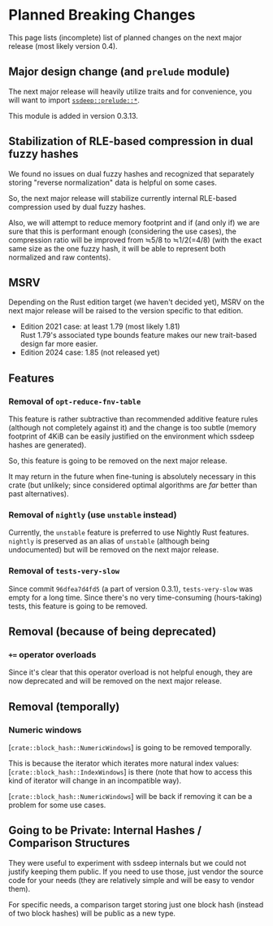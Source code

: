 # Planned Breaking Changes

This page lists (incomplete) list of planned changes
on the next major release (most likely version 0.4).


## Major design change (and `prelude` module)

The next major release will heavily utilize traits and for convenience, you
will want to import [`ssdeep::prelude::*`](crate::prelude).

This module is added in version 0.3.13.


## Stabilization of RLE-based compression in dual fuzzy hashes

We found no issues on dual fuzzy hashes and recognized that separately storing
"reverse normalization" data is helpful on some cases.

So, the next major release will stabilize currently internal RLE-based
compression used by dual fuzzy hashes.

Also, we will attempt to reduce memory footprint and if (and only if) we are
sure that this is performant enough (considering the use cases), the compression
ratio will be improved from ≒5/8 to ≒1/2(=4/8) (with the exact same size as the
one fuzzy hash, it will be able to represent both normalized and raw contents).


## MSRV

Depending on the Rust edition target (we haven't decided yet),
MSRV on the next major release will be raised to the version specific
to that edition.

*   Edition 2021 case: at least 1.79 (most likely 1.81)  
    Rust 1.79's associated type bounds feature makes our new trait-based design
    far more easier.
*   Edition 2024 case: 1.85 (not released yet)


## Features

### Removal of `opt-reduce-fnv-table`

This feature is rather subtractive than recommended additive feature rules
(although not completely against it) and the change is too subtle (memory
footprint of 4KiB can be easily justified on the environment which ssdeep
hashes are generated).

So, this feature is going to be removed on the next major release.

It may return in the future when fine-tuning is absolutely necessary in this
crate (but unlikely; since considered optimal algorithms are *far* better
than past alternatives).

### Removal of `nightly` (use `unstable` instead)

Currently, the `unstable` feature is preferred to use Nightly Rust features.
`nightly` is preserved as an alias of `unstable` (although being undocumented)
but will be removed on the next major release.

### Removal of `tests-very-slow`

Since commit `96dfea7d4fd5` (a part of version 0.3.1), `tests-very-slow` was
empty for a long time.  Since there's no very time-consuming (hours-taking)
tests, this feature is going to be removed.


## Removal (because of being deprecated)

### `+=` operator overloads

Since it's clear that this operator overload is not helpful enough,
they are now deprecated and will be removed on the next major release.


## Removal (temporally)

### Numeric windows

[`crate::block_hash::NumericWindows`] is going to be removed temporally.

This is because the iterator which iterates more natural index values:
[`crate::block_hash::IndexWindows`] is there (note that how to access this kind
of iterator will change in an incompatible way).

[`crate::block_hash::NumericWindows`] will be back if removing it
can be a problem for some use cases.


## Going to be Private: Internal Hashes / Comparison Structures

They were useful to experiment with ssdeep internals but we could not justify
keeping them public.  If you need to use those, just vendor the source code
for your needs (they are relatively simple and will be easy to vendor them).

For specific needs, a comparison target storing just one block hash (instead of
two block hashes) will be public as a new type.
